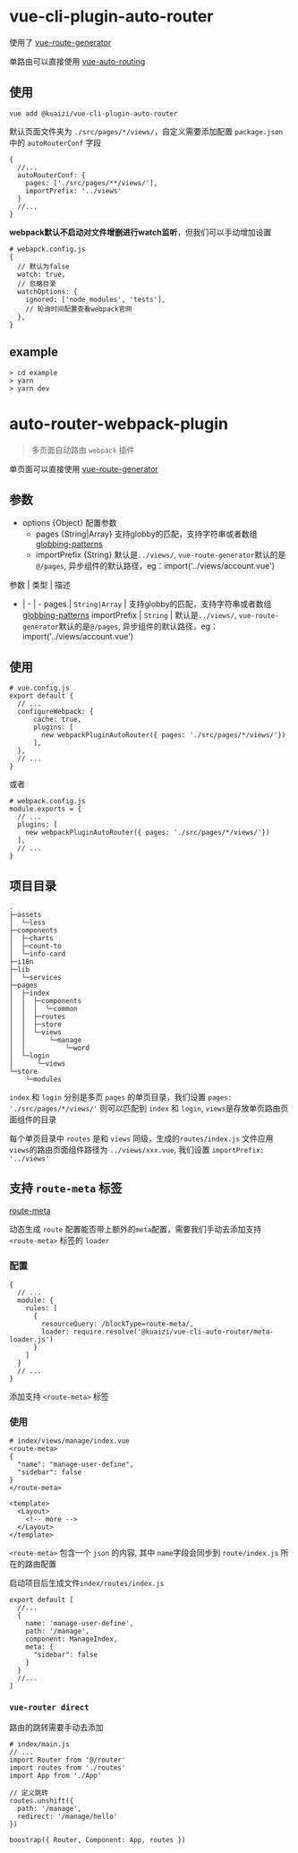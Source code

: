 #  vue-cli-plugin-auto-router

使用了 [vue-route-generator](https://github.com/ktsn/vue-route-generator)

单路由可以直接使用 [vue-auto-routing](https://github.com/ktsn/vue-auto-routing)

## 使用

```
vue add @kuaizi/vue-cli-plugin-auto-router
```

默认页面文件夹为 `./src/pages/*/views/`，自定义需要添加配置 `package.json` 中的 `autoRouterConf` 字段

```
{
  //...
  autoRouterConf: {
    pages: ['./src/pages/**/views/'],
    importPrefix: '../views'
  }
  //...
}
```

**webpack默认不启动对文件增删进行watch监听**，但我们可以手动增加设置

```
# webapck.config.js
{
  // 默认为false
  watch: true,
  // 忽略目录
  watchOptions: {
    ignored: ['node_modules', 'tests'],
    // 轮询时间配置查看webpack官网
  },
}
```

## example

```
> cd example
> yarn
> yarn dev
```


# auto-router-webpack-plugin

> 多页面自动路由 `webpack` 插件

单页面可以直接使用 [vue-route-generator](https://github.com/ktsn/vue-route-generator)
  
## 参数

 * options {Object} 配置参数
    * pages {String|Array} 支持globby的匹配，支持字符串或者数组 [globbing-patterns](https://github.com/sindresorhus/globby#globbing-patterns)
    * importPrefix {String} 默认是`../views/`, `vue-route-generator`默认的是`@/pages`, 异步组件的默认路径，eg：import('../views/account.vue')

参数 | 类型 | 描述
- | - | -
pages | `String|Array` |  支持globby的匹配，支持字符串或者数组 [globbing-patterns](https://github.com/sindresorhus/globby#globbing-patterns)
importPrefix | `String` | 默认是`../views/`, `vue-route-generator`默认的是`@/pages`, 异步组件的默认路径，eg：import('../views/account.vue')

## 使用

```
# vue.config.js
export default {
  // ...
  configureWebpack: {
      cache: true,
      plugins: [
        new webpackPluginAutoRouter({ pages: './src/pages/*/views/'})
      ],
  },
  // ...
}
```

或者

```
# webpack.config.js
module.exports = {
  // ...
  plugins: [
    new webpackPluginAutoRouter({ pages: './src/pages/*/views/'})
  ],
  // ...
}
```

## 项目目录

```
.
├─assets
│  └─less
├─components
│  ├─charts
│  ├─count-to
│  └─info-card
├─i18n
├─lib
│  └─services
├─pages
│  ├─index
│  │  ├─components
│  │  │  └─common
│  │  ├─routes
│  │  ├─store
│  │  └─views
│  │      └─manage
│  │          └─word
│  └─login
│      └─views
└─store
    └─modules
```

`index` 和 `login` 分别是多页 `pages` 的单页目录，我们设置 `pages: './src/pages/*/views/'` 则可以匹配到 `index` 和 `login`, `views`是存放单页路由页面组件的目录

每个单页目录中 `routes` 是和 `views` 同级，生成的`routes/index.js` 文件应用 `views`的路由页面组件路径为 `../views/xxx.vue`, 我们设置 `importPrefix: '../views'`

## 支持 `route-meta` 标签

[route-meta](https://github.com/ktsn/vue-route-generator#route-meta)

动态生成 `route` 配置能否带上额外的`meta`配置，需要我们手动去添加支持 `<route-meta>` 标签的 `loader`

### 配置

```
{
  // ...
  module: {
    rules: [
      {
        resourceQuery: /blockType=route-meta/,
        loader: require.resolve('@kuaizi/vue-cli-auto-router/meta-loader.js')
      }
    ]
  }
  // ...
}
```

添加支持 `<route-meta>` 标签

### 使用

```
# index/views/manage/index.vue
<route-meta>
{
  "name": "manage-user-define",
  "sidebar": false
}
</route-meta>

<template>
  <Layout>
    <!-- more -->
  </Layout>
</template>
```

`<route-meta>` 包含一个 `json` 的内容, 其中 `name`字段会同步到 `route/index.js` 所在的路由配置

启动项目后生成文件`index/routes/index.js`

```
export default [
  //...
  {
    name: 'manage-user-define',
    path: '/manage',
    component: ManageIndex,
    meta: {
      "sidebar": false
    }
  }
  //...
]
```

### `vue-router direct`

路由的跳转需要手动去添加

```
# index/main.js
// ...
import Router from '@/router'
import routes from './routes'
import App from './App'

// 定义跳转
routes.unshift({
  path: '/manage',
  redirect: '/manage/hello'
})

boostrap({ Router, Component: App, routes })
```